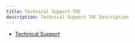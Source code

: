 ```yaml
---
title: Technical Support TOC
description: Technical Support TOC Description
---
```


- [Technical Support](/common-info/technical-support)
